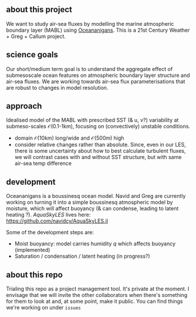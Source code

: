 ## about this project
We want to study air-sea fluxes by modelling the marine atmospheric boundary layer (MABL) using [Oceananigans](https://clima.github.io/OceananigansDocumentation/stable/). This is a 21st Century Weather + Greg + Callum project.  

## science goals
Our short/medium term goal is to understand the aggregate effect of submesoscale ocean features on atmospheric boundary layer structure and air-sea fluxes. We are working towards air-sea flux parameterisations that are robust to changes in model resolution. 

## approach
Idealised model of the MABL with prescribed SST (& u, v?) variability at submeso-scales $\mathcal{O}$(0.1-1km), focusing on (convectively) unstable conditions.
- domain $\mathcal{O}(10\mathrm{km})$ long/wide and $\mathcal{O}(500\mathrm{m})$ high
- consider relative changes rather than absolute. Since, even in our LES, there is some uncertainty about how to best calculate turbulent fluxes, we will contrast cases with and without SST structure, but with same air-sea temp difference

## development
Oceananigans is a boussinesq ocean model. Navid and Greg are currently working on turning it into a simple boussinesq atmospheric model by moisture, which will affect buoyancy (& can condense, leading to latent heating ?). _AquaSkyLES_ lives here: https://github.com/navidcy/AquaSkyLES.jl

Some of the development steps are:
- Moist buoyancy: model carries humidity $q$ which affects buoyancy (implemented)
- Saturation / condensation / latent heating (in progress?)

## about this repo
Trialing this repo as a project management tool. It's private at the moment. I envisage that we will invite the other collaborators when there's something for them to look at and, at some point, make it public. You can find things we're working on under `issues`
